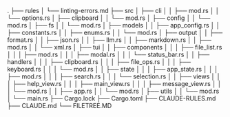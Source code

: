 .
├── rules
│  └── linting-errors.md
├── src
│  ├── cli
│  │  ├── mod.rs
│  │  └── options.rs
│  ├── clipboard
│  │  └── mod.rs
│  ├── config
│  │  └── mod.rs
│  ├── fs
│  │  └── mod.rs
│  ├── models
│  │  ├── app_config.rs
│  │  ├── constants.rs
│  │  ├── enums.rs
│  │  └── mod.rs
│  ├── output
│  │  ├── format.rs
│  │  ├── json.rs
│  │  ├── llm.rs
│  │  ├── markdown.rs
│  │  ├── mod.rs
│  │  └── xml.rs
│  ├── tui
│  │  ├── components
│  │  │  ├── file_list.rs
│  │  │  ├── mod.rs
│  │  │  ├── modal.rs
│  │  │  └── status_bar.rs
│  │  ├── handlers
│  │  │  ├── clipboard.rs
│  │  │  ├── file_ops.rs
│  │  │  ├── keyboard.rs
│  │  │  └── mod.rs
│  │  ├── state
│  │  │  ├── app_state.rs
│  │  │  ├── mod.rs
│  │  │  ├── search.rs
│  │  │  └── selection.rs
│  │  ├── views
│  │  │  ├── help_view.rs
│  │  │  ├── main_view.rs
│  │  │  ├── message_view.rs
│  │  │  └── mod.rs
│  │  ├── app.rs
│  │  └── mod.rs
│  ├── utils
│  │  └── mod.rs
│  └── main.rs
├── Cargo.lock
├── Cargo.toml
├── CLAUDE-RULES.md
├── CLAUDE.md
└── FILETREE.MD
